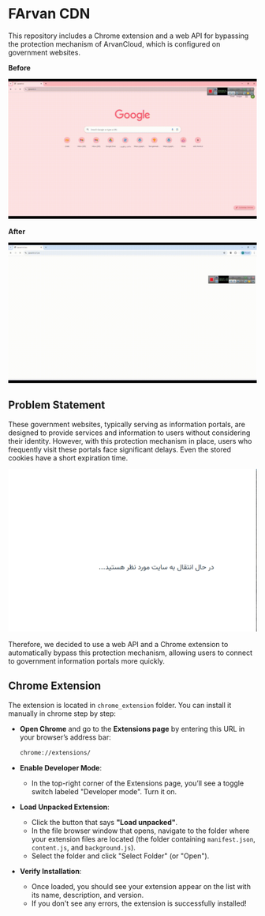 # FArvan CDN

This repository includes a Chrome extension and a web API for bypassing the protection mechanism of ArvanCloud, which is configured on government websites.

**Before**

![farvan_before.gif](./assets/farvan_before.gif)

**After**

![farvan_after.gif](./assets/farvan_after.gif)

## Problem Statement

These government websites, typically serving as information portals, are designed to provide services and information to users without considering their identity. However, with this protection mechanism in place, users who frequently visit these portals face significant delays. Even the stored cookies have a short expiration time.

![arvan_cdn.png](./assets/arvan_cdn.png)

Therefore, we decided to use a web API and a Chrome extension to automatically bypass this protection mechanism, allowing users to connect to government information portals more quickly.

## Chrome Extension

The extension is located in `chrome_extension` folder. You can install it manually in chrome step by step:

- **Open Chrome** and go to the **Extensions page** by entering this URL in your browser’s address bar:

    ```bash
    chrome://extensions/
    ```

- **Enable Developer Mode**:
    - In the top-right corner of the Extensions page, you’ll see a toggle switch labeled "Developer mode". Turn it on.
- **Load Unpacked Extension**:
    - Click the button that says **"Load unpacked"**.
    - In the file browser window that opens, navigate to the folder where your extension files are located (the folder containing `manifest.json`, `content.js`, and `background.js`).
    - Select the folder and click "Select Folder" (or "Open").
- **Verify Installation**:
    - Once loaded, you should see your extension appear on the list with its name, description, and version.
    - If you don't see any errors, the extension is successfully installed!
